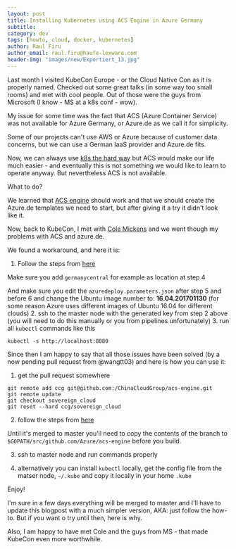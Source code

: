 ```yaml
---
layout: post
title: Installing Kubernetes using ACS Engine in Azure Germany
subtitle:
category: dev
tags: [howto, cloud, docker, kubernetes]
author: Raul Firu
author_email: raul.firu@haufe-lexware.com
header-img: "images/new/Exportiert_13.jpg"
---
```

Last month I visited KubeCon Europe - or the Cloud Native Con as it is properly named. Checked out some great talks (in some way too small rooms) and met with cool people. Out of those were the guys from Microsoft (I know - MS at a k8s conf - wow).

My issue for some time was the fact that ACS (Azure Container Service) was not available for Azure Germany, or Azure.de as we call it for simplicity.

Some of our projects can't use AWS or Azure because of customer data concerns, but we can use a German IaaS provider and Azure.de fits.

Now, we can always use [k8s the hard way](https://github.com/kelseyhightower/kubernetes-the-hard-way) but ACS would make our life much easier - and eventually this is not something we would like to learn to operate anyway. But nevertheless ACS is not available.

What to do?

We learned that [ACS engine](https://github.com/Azure/acs-engine) should work and that we should create the Azure.de templates we need to start, but after giving it a try it didn't look like it.

Now, back to KubeCon, I met with [Cole Mickens](https://twitter.com/colemickens) and we went though my problems with ACS and azure.de.

We found a workaround, and here it is:

1. Follow the steps from [here](https://github.com/Azure/acs-engine/blob/master/docs/kubernetes.md)

Make sure you add `germanycentral` for example as location at step 4

And make sure you edit the `azuredeploy.parameters.json` after step 5 and before 6 and change the Ubuntu image number to: **16.04.201701130** (for some reason Azure uses different images of Ubuntu 16.04 for different clouds)
2. ssh to the master node with the generated key from step 2 above (you will need to do this manually or you from pipelines unfortunately)
3. run all `kubectl` commands like this

```
kubectl -s http://localhost:8080
```

Since then I am happy to say that all those issues have been solved (by a now pending pull request from @wangtt03) and here is how you can use it:

1. get the pull request somewhere
```
git remote add ccg git@github.com:/ChinaCloudGroup/acs-engine.git
git remote update
git checkout sovereign_cloud
git reset --hard ccg/sovereign_cloud
```
2. follow the steps from [here](https://github.com/Azure/acs-engine/blob/master/docs/kubernetes.md)

Until it's merged to master you'll need to copy the contents of the branch to `$GOPATH/src/github.com/Azure/acs-engine` before you build.

3. ssh to master node and run commands properly

4. alternatively you can install `kubectl` locally, get the config file from the matser node, `~/.kube` and copy it locally in your home `.kube`

Enjoy!

I'm sure in a few days everything will be merged to master and I'll have to update this blogpost with a much simpler version, AKA: just follow the how-to. But if you want o try until then, here is why.

Also, I am happy to have met Cole and the guys from MS - that made KubeCon even more worthwhile.
